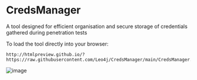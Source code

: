 # CredsManager

A tool designed for efficient organisation and secure storage of credentials gathered during penetration tests

To load the tool directly into your browser:
```
http://htmlpreview.github.io/?https://raw.githubusercontent.com/Leo4j/CredsManager/main/CredsManager.html
```

![image](https://github.com/Leo4j/CredsManager/assets/61951374/0d0cdcc0-d49f-46bb-b195-9f030813b474)
